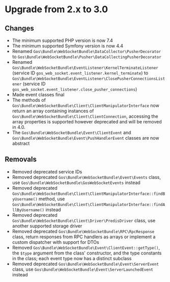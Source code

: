 # Upgrade from 2.x to 3.0

## Changes

- The minimum supported PHP version is now 7.4
- The minimum supported Symfony version is now 4.4
- Renamed `Gos\Bundle\WebSocketBundle\DataCollector\PusherDecorator` to `Gos\Bundle\WebSocketBundle\Pusher\DataCollectingPusherDecorator`
- Renamed `Gos\Bundle\WebSocketBundle\EventListener\KernelTerminateListener` (service ID `gos_web_socket.event_listener.kernel_terminate`) to `Gos\Bundle\WebSocketBundle\EventListener\ClosePusherConnectionsListener` (service ID `gos_web_socket.event_listener.close_pusher_connections`)
- Made event classes final
- The methods of `Gos\Bundle\WebSocketBundle\Client\ClientManipulatorInterface` now return an array containing instances of `Gos\Bundle\WebSocketBundle\Client\ClientConnection`, accessing the array properties is supported however deprecated and will be removed in 4.0.
- The `Gos\Bundle\WebSocketBundle\Event\ClientEvent` and `Gos\Bundle\WebSocketBundle\Event\PushHandlerEvent` classes are now abstract

## Removals

- Removed deprecated service IDs
- Removed deprecated `Gos\Bundle\WebSocketBundle\Event\Events` class, use `Gos\Bundle\WebSocketBundle\GosWebSocketEvents` instead
- Removed deprecated `Gos\Bundle\WebSocketBundle\Client\ClientManipulatorInterface::findByUsername()` method, use `Gos\Bundle\WebSocketBundle\Client\ClientManipulatorInterface::findAllByUsername()` instead
- Removed deprecated `Gos\Bundle\WebSocketBundle\Client\Driver\PredisDriver` class, use another supported storage driver
- Removed deprecated `Gos\Bundle\WebSocketBundle\RPC\RpcResponse` class, return responses from RPC handlers as arrays or implement a custom dispatcher with support for DTOs
- Removed `Gos\Bundle\WebSocketBundle\Event\ClientEvent::getType()`, the `$type` argument from the class' constructor, and the type constants in the class; each event type now has a distinct subclass
- Removed deprecated `Gos\Bundle\WebSocketBundle\Event\ServerEvent` class, use `Gos\Bundle\WebSocketBundle\Event\ServerLaunchedEvent` instead
